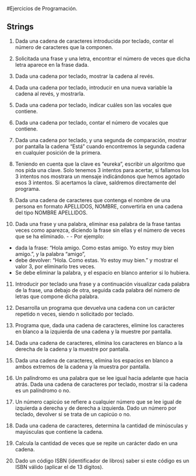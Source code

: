 #Ejercicios de Programación.
## Strings
1.	Dada una cadena de caracteres introducida por teclado, contar el número de caracteres que la componen.

2.	Solicitada una frase y una letra, encontrar el número de veces que dicha letra aparece en la frase dada.

3.	Dada una cadena por teclado, mostrar la cadena al revés.

4.	Dada una cadena por teclado, introducir en una nueva variable la cadena al revés, y mostrarla.

5.	Dada una cadena por teclado, indicar cuáles son las vocales que contiene.

6.	Dada una cadena por teclado, contar el número de vocales que contiene.

7.	Dada una cadena por teclado, y una segunda de comparación, mostrar por pantalla la cadena “Está” cuando encontremos la segunda cadena en cualquier posición de la primera.

8.	Teniendo en cuenta que la clave es “eureka”, escribir un algoritmo que nos pida una clave. Solo tenemos 3 intentos para acertar, si fallamos los 3 intentos nos mostrara un mensaje indicándonos que hemos agotado esos 3 intentos. Si acertamos la clave, saldremos directamente del programa.

9.	Dada una cadena de caracteres que contenga el nombre de una persona en formato APELLIDOS, NOMBRE, convertirla en una cadena del tipo NOMBRE APELLIDOS.

10.	Dada una frase y una palabra, eliminar esa palabra de la frase tantas veces como aparezca, diciendo la frase sin ellas y el número de veces que se ha eliminado. - - Por ejemplo: 
- dada la frase: “Hola amigo. Como estas amigo. Yo estoy muy bien amigo.”, y la palabra “amigo”, 
- debe devolver: “Hola. Como estas. Yo estoy muy bien.” y mostrar el valor 3, por eliminarlo tres veces. 
- Se debe eliminar la palabra, y el espacio en blanco anterior si lo hubiera.

11.	Introducir por teclado una frase y a continuación visualizar cada palabra de la frase, una debajo de otra, seguida cada palabra del número de letras que compone dicha palabra.

12.	Desarrolla un programa que devuelva una cadena con un carácter repetido n veces, siendo n solicitado por teclado.

13.	Programa que, dada una cadena de caracteres, elimine los caracteres en blanco a la izquierda de una cadena y la muestre por pantalla.

14.	Dada una cadena de caracteres, elimina los caracteres en blanco a la derecha de la cadena y la muestre por pantalla.

15.	Dada una cadena de caracteres, elimina los espacios en blanco a ambos extremos de la cadena y la muestra por pantalla.

16.	Un palíndromo es una palabra que se lee igual hacia adelante que hacia atrás. Dada una cadena de caracteres por teclado, mostrar si la cadena es un palíndromo o no.

17.	Un número capicúo se refiere a cualquier número que se lee igual de izquierda a derecha y de derecha a izquierda. Dado un número por teclado, devolver si se trata de un capicúo o no.

18.	Dada una cadena de caracteres, determina la cantidad de minúsculas y mayúsculas que contiene la cadena.

19.	Calcula la cantidad de veces que se repite un carácter dado en una cadena.

20.	Dado un código ISBN (identificador de libros) saber si este código es un ISBN válido (aplicar el de 13 dígitos).
